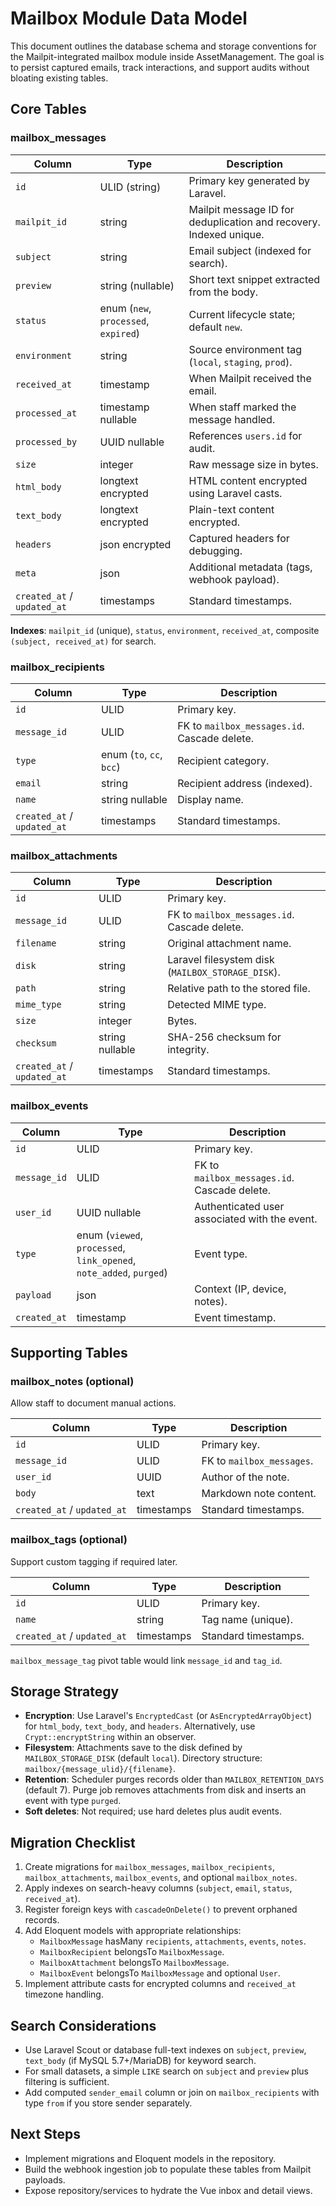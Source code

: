 # Mailbox Module Data Model

This document outlines the database schema and storage conventions for the Mailpit-integrated mailbox module inside AssetManagement. The goal is to persist captured emails, track interactions, and support audits without bloating existing tables.

## Core Tables

### mailbox_messages
| Column | Type | Description |
| --- | --- | --- |
| `id` | ULID (string) | Primary key generated by Laravel. |
| `mailpit_id` | string | Mailpit message ID for deduplication and recovery. Indexed unique. |
| `subject` | string | Email subject (indexed for search). |
| `preview` | string (nullable) | Short text snippet extracted from the body. |
| `status` | enum (`new`, `processed`, `expired`) | Current lifecycle state; default `new`. |
| `environment` | string | Source environment tag (`local`, `staging`, `prod`). |
| `received_at` | timestamp | When Mailpit received the email. |
| `processed_at` | timestamp nullable | When staff marked the message handled. |
| `processed_by` | UUID nullable | References `users.id` for audit. |
| `size` | integer | Raw message size in bytes. |
| `html_body` | longtext encrypted | HTML content encrypted using Laravel casts. |
| `text_body` | longtext encrypted | Plain-text content encrypted. |
| `headers` | json encrypted | Captured headers for debugging. |
| `meta` | json | Additional metadata (tags, webhook payload). |
| `created_at` / `updated_at` | timestamps | Standard timestamps. |

**Indexes**: `mailpit_id` (unique), `status`, `environment`, `received_at`, composite `(subject, received_at)` for search.

### mailbox_recipients
| Column | Type | Description |
| --- | --- | --- |
| `id` | ULID | Primary key. |
| `message_id` | ULID | FK to `mailbox_messages.id`. Cascade delete. |
| `type` | enum (`to`, `cc`, `bcc`) | Recipient category. |
| `email` | string | Recipient address (indexed). |
| `name` | string nullable | Display name. |
| `created_at` / `updated_at` | timestamps | Standard timestamps. |

### mailbox_attachments
| Column | Type | Description |
| --- | --- | --- |
| `id` | ULID | Primary key. |
| `message_id` | ULID | FK to `mailbox_messages.id`. Cascade delete. |
| `filename` | string | Original attachment name. |
| `disk` | string | Laravel filesystem disk (`MAILBOX_STORAGE_DISK`). |
| `path` | string | Relative path to the stored file. |
| `mime_type` | string | Detected MIME type. |
| `size` | integer | Bytes. |
| `checksum` | string nullable | SHA-256 checksum for integrity. |
| `created_at` / `updated_at` | timestamps | Standard timestamps. |

### mailbox_events
| Column | Type | Description |
| --- | --- | --- |
| `id` | ULID | Primary key. |
| `message_id` | ULID | FK to `mailbox_messages.id`. Cascade delete. |
| `user_id` | UUID nullable | Authenticated user associated with the event. |
| `type` | enum (`viewed`, `processed`, `link_opened`, `note_added`, `purged`) | Event type. |
| `payload` | json | Context (IP, device, notes). |
| `created_at` | timestamp | Event timestamp. |

## Supporting Tables

### mailbox_notes (optional)
Allow staff to document manual actions.

| Column | Type | Description |
| --- | --- | --- |
| `id` | ULID | Primary key. |
| `message_id` | ULID | FK to `mailbox_messages`. |
| `user_id` | UUID | Author of the note. |
| `body` | text | Markdown note content. |
| `created_at` / `updated_at` | timestamps | Standard timestamps. |

### mailbox_tags (optional)
Support custom tagging if required later.

| Column | Type | Description |
| --- | --- | --- |
| `id` | ULID | Primary key. |
| `name` | string | Tag name (unique). |
| `created_at` / `updated_at` | timestamps | Standard timestamps. |

`mailbox_message_tag` pivot table would link `message_id` and `tag_id`.

## Storage Strategy
- **Encryption**: Use Laravel's `EncryptedCast` (or `AsEncryptedArrayObject`) for `html_body`, `text_body`, and `headers`. Alternatively, use `Crypt::encryptString` within an observer.
- **Filesystem**: Attachments save to the disk defined by `MAILBOX_STORAGE_DISK` (default `local`). Directory structure: `mailbox/{message_ulid}/{filename}`.
- **Retention**: Scheduler purges records older than `MAILBOX_RETENTION_DAYS` (default 7). Purge job removes attachments from disk and inserts an event with type `purged`.
- **Soft deletes**: Not required; use hard deletes plus audit events.

## Migration Checklist
1. Create migrations for `mailbox_messages`, `mailbox_recipients`, `mailbox_attachments`, `mailbox_events`, and optional `mailbox_notes`.
2. Apply indexes on search-heavy columns (`subject`, `email`, `status`, `received_at`).
3. Register foreign keys with `cascadeOnDelete()` to prevent orphaned records.
4. Add Eloquent models with appropriate relationships:
   - `MailboxMessage` hasMany `recipients`, `attachments`, `events`, `notes`.
   - `MailboxRecipient` belongsTo `MailboxMessage`.
   - `MailboxAttachment` belongsTo `MailboxMessage`.
   - `MailboxEvent` belongsTo `MailboxMessage` and optional `User`.
5. Implement attribute casts for encrypted columns and `received_at` timezone handling.

## Search Considerations
- Use Laravel Scout or database full-text indexes on `subject`, `preview`, `text_body` (if MySQL 5.7+/MariaDB) for keyword search.
- For small datasets, a simple `LIKE` search on `subject` and `preview` plus filtering is sufficient.
- Add computed `sender_email` column or join on `mailbox_recipients` with type `from` if you store sender separately.

## Next Steps
- Implement migrations and Eloquent models in the repository.
- Build the webhook ingestion job to populate these tables from Mailpit payloads.
- Expose repository/services to hydrate the Vue inbox and detail views.
